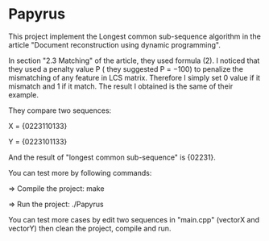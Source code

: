 # Papyrus
This project implement the Longest common sub-sequence algorithm in the article "Document reconstruction using dynamic programming".

In section "2.3 Matching" of the article, they used formula (2). I noticed that they used a penalty value P ( they suggested P = −100)  to penalize the mismatching of any feature in LCS matrix. Therefore I simply set 0 value if it mismatch and 1 if it match. The result I obtained is the same of their example.

They compare two sequences:

X = {0223110133} 

Y = {0223101133} 

And the result of "longest common sub-sequence" is {02231}.

You can test more by following commands:

=> Compile the project: make

=> Run the project: ./Papyrus

You can test more cases by edit two sequences in "main.cpp" (vectorX and vectorY) then clean the project, compile and run.
